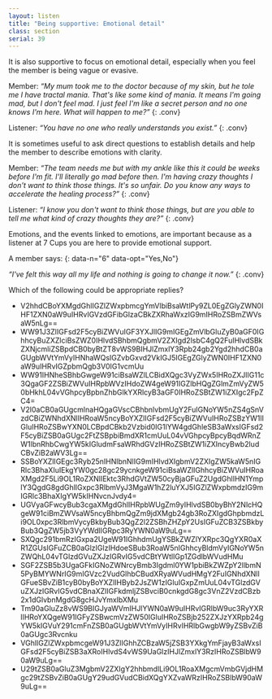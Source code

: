 ```yaml
---
layout: listen
title: "Being supportive: Emotional detail"
class: section
serial: 39
---
```

It is also supportive to focus on emotional detail, especially when you feel the member is being vague or evasive.

Member: *“My mum took me to the doctor because of my skin, but he tole me I have tractal mania. That's like some kind of mania. It means I'm going mad, but I don't feel mad. I just feel I'm like a secret person and no one knows I'm here. What will happen to me?”*
{: .conv}

Listener: *“You have no one who really understands you exist.”*
{: .conv}

It is sometimes useful to ask direct questions to establish details and help the member to describe emotions with clarity.

Member: *“The team needs me but with my ankle like this it could be weeks before I'm fit. I'll literally go mad before then. I'm having crazy thoughts I don't want to think those things. It's so unfair. Do you know any ways to accelerate the healing process?”*
{: .conv}

Listener: *“I know you don't want to think those things, but are you able to tell me what kind of crazy thoughts they are?”*
{: .conv}

Emotions, and the events linked to emotions, are important because as a listener at 7 Cups you are here to provide emotional support.

A member says:
{: data-n="6" data-opt="Yes,No"}

*“I've felt this way all my life and nothing is going to change it now.”*
{: .conv}

Which of the following could be appropriate replies?

- V2hhdCBoYXMgdGhlIGZlZWxpbmcgYmVlbiBsaWtlPy9ZL0EgZGlyZWN0IHF1ZXN0aW9uIHRvIGVzdGFibGlzaCBkZXRhaWxzIG9mIHRoZSBmZWVsaW5nLg==
- WW91J3ZlIGFsd2F5cyBiZWVuIGF3YXJlIG9mIGEgZmVlbGluZyB0aGF0IGhhcyBuZXZlciBsZWZ0IHlvdSBhbmQgbmV2ZXIgd2lsbC4gQ2FuIHlvdSBkZXNjcmliZSBpdCB0byBtZT8vWS9BIHJlZmxlY3Rpb24gb2Ygd2hhdCB0aGUgbWVtYmVyIHNhaWQsIGZvbGxvd2VkIGJ5IGEgZGlyZWN0IHF1ZXN0aW9uIHRvIGZpbmQgb3V0IG1vcmUu
- WW91IHNheSBhbGwgeW91ciBsaWZlLCBidXQgc3VyZWx5IHRoZXJlIG11c3QgaGF2ZSBiZWVuIHRpbWVzIHdoZW4geW91IGZlbHQgZGlmZmVyZW50bHkhL04vVGhpcyBpbnZhbGlkYXRlcyB3aGF0IHRoZSBtZW1iZXIgc2FpZC4=
- V2l0aCB0aGUgcmlnaHQgaGVscCBhbnlvbmUgY2FuIGNoYW5nZS4gSnVzdCBiZWNhdXNlIHRoaW5ncyBoYXZlIGFsd2F5cyBiZWVuIHRoZSBzYW1lIGluIHRoZSBwYXN0LCBpdCBkb2Vzbid0IG1lYW4gdGhleSB3aWxsIGFsd2F5cyBiZSB0aGUgc2FtZSBpbiBmdXR1cmUuL04vVGhpcyBpcyBqdWRnZW1lbnRhbCwgYW5kIGludmFsaWRhdGVzIHRoZSBtZW1iZXIncyBwb2ludCBvZiB2aWV3Lg==
- SSBoYXZlIGEgc3Ryb25nIHNlbnNlIG9mIHlvdXIgbmV2ZXIgZW5kaW5nIGRlc3BhaXIuIEkgYW0gc28gc29ycnkgeW91ciBsaWZlIGhhcyBiZWVuIHRoaXMgd2F5Li9OL1RoZXNlIEktc3RhdGVtZW50cyBjaGFuZ2UgdGhlIHN1YmplY3QgdG8gdGhlIGxpc3RlbmVyJ3MgaW1hZ2luYXJ5IGZlZWxpbmdzIG9mIGRlc3BhaXIgYW5kIHNvcnJvdy4=
- UGVyaGFwcyBub3cgaXMgdGhlIHRpbWUgZm9yIHlvdSB0byBhY2NlcHQgeW91ciBmZWVsaW5ncyBhbmQgZm9jdXMgb24gb3RoZXIgdGhpbmdzLi9OL0xpc3RlbmVycyBkbyBub3QgZ2l2ZSBhZHZpY2UsIGFuZCB3ZSBkbyBub3QgZW5jb3VyYWdlIGRpc3RyYWN0aW9uLg==
- SXQgc291bmRzIGxpa2UgeW91IGhhdmUgYSBkZWZlYXRpc3QgYXR0aXR1ZGUsIGFuZCB0aGlzIGlzIHdoeSBub3RoaW5nIGhhcyBldmVyIGNoYW5nZWQhL04vTGlzdGVuZXJzIGRvIG5vdCBtYWtlIGp1ZGdlbWVudHMu
- SGF2ZSB5b3UgaGFkIGNoZWNrcyBmb3Igdml0YW1pbiBkZWZpY2llbmN5PyBMYWNrIG9mIGVzc2VudGlhbCBudXRyaWVudHMgY2FuIGNhdXNlIGFueSBvZiB1cyB0byBoYXZlIHByb2JsZW1zIGluIGxpZmUuL04vTGlzdGVuZXJzIGRvIG5vdCBnaXZlIGFkdmljZSBvciB0cnkgdG8gc3VnZ2VzdCBzb2x1dGlvbnMgdG8gcHJvYmxlbXMu
- Tm90aGluZz8vWS9BIGJyaWVmIHJlYWN0aW9uIHRvIGRlbW9uc3RyYXRlIHRoYXQgeW91IGFyZSBwcmVzZW50IGluIHRoZSBjb252ZXJzYXRpb24gYW5kIGVuY291cmFnZSB0aGUgbWVtYmVyIHRvIHRlbGwgbW9yZSBvZiB0aGUgc3Rvcnku
- VGhlIGZlZWxpbmcgeW91J3ZlIGhhZCBzaW5jZSB3YXkgYmFjayB3aWxsIGFsd2F5cyBiZSB3aXRoIHlvdS4vWS9UaGlzIHJlZmxlY3RzIHRoZSBlbW90aW9uLg==
- U29tZSB0aGluZ3MgbmV2ZXIgY2hhbmdlLi9OL1RoaXMgcmVmbGVjdHMgc29tZSBvZiB0aGUgY29udGVudCBidXQgYXZvaWRzIHRoZSBlbW90aW9uLg==
